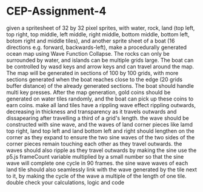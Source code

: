 # CEP-Assignment-4
given a spritesheet of 32 by 32 pixel sprites, with water, rock, land (top left, top right, top middle, left middle, right middle, bottom middle, bottom left, botom right and middle tiles), and another sprite sheet of a boat (16 directions e.g. forward, backwards-left), make a procedurally generated ocean map using Wave Function Collapse. The rocks can only be surrounded by water, and islands can be multiple grids large. The boat can be controlled by wasd keys and arrow keys and can travel around the map. The map will be generated in sections of 100 by 100 grids, with more sections generated when the boat reaches close to the edge (20 grids buffer distance) of the already generated sections. The boat should handle multi key presses. After the map generation, gold coins should be generated on water tiles randomly, and the boat can pick up these coins to earn coins. 
make all land tiles have a rippling wave effect rippling outwards, decreasing in thickness and transparency as it travels outwards and dissapearing after travelling a third of a grid's length. the wave should be constructed with sine wave, and the waves of land corner pieces like lamd top right, land top left and land bottom left and right should lengthen on the corner as they expand to ensure the two sine waves of the two sides of the corner pieces remain touching each other as they travel outwards. the waves should also ripple as they travel outwards by making the sine use the p5.js frameCount variable multiplied by a small number so that the sine wave will complete one cycle in 90 frames. the sine wave waves of each land tile should also seamlessly link with the wave generated by the tile next to it, by making the cycle of the wave a multiple of the length of one tile. double check your calculations, logic and code
